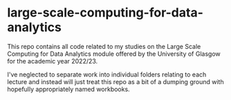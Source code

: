 # large-scale-computing-for-data-analytics

This repo contains all code related to my studies on the Large Scale Computing
for Data Analytics module offered by the University of Glasgow for the academic 
year 2022/23.

I've neglected to separate work into individual folders relating to each lecture
and instead will just treat this repo as a bit of a dumping ground with 
hopefully appropriately named workbooks.

